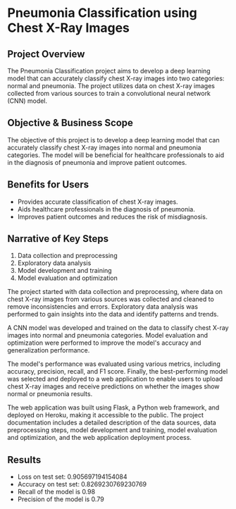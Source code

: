 # Pneumonia Classification using Chest X-Ray Images

## Project Overview
The Pneumonia Classification project aims to develop a deep learning model that can accurately classify chest X-ray images into two categories: normal and pneumonia. The project utilizes data on chest X-ray images collected from various sources to train a convolutional neural network (CNN) model.

## Objective & Business Scope
The objective of this project is to develop a deep learning model that can accurately classify chest X-ray images into normal and pneumonia categories. The model will be beneficial for healthcare professionals to aid in the diagnosis of pneumonia and improve patient outcomes.

## Benefits for Users
- Provides accurate classification of chest X-ray images.
- Aids healthcare professionals in the diagnosis of pneumonia.
- Improves patient outcomes and reduces the risk of misdiagnosis.

## Narrative of Key Steps
1. Data collection and preprocessing
2. Exploratory data analysis
3. Model development and training
4. Model evaluation and optimization

The project started with data collection and preprocessing, where data on chest X-ray images from various sources was collected and cleaned to remove inconsistencies and errors. Exploratory data analysis was performed to gain insights into the data and identify patterns and trends.

A CNN model was developed and trained on the data to classify chest X-ray images into normal and pneumonia categories. Model evaluation and optimization were performed to improve the model's accuracy and generalization performance.

The model's performance was evaluated using various metrics, including accuracy, precision, recall, and F1 score. Finally, the best-performing model was selected and deployed to a web application to enable users to upload chest X-ray images and receive predictions on whether the images show normal or pneumonia results.

The web application was built using Flask, a Python web framework, and deployed on Heroku, making it accessible to the public. The project documentation includes a detailed description of the data sources, data preprocessing steps, model development and training, model evaluation and optimization, and the web application deployment process.

## Results
- Loss on test set: 0.905697194154084
- Accuracy on test set: 0.8269230769230769
- Recall of the model is 0.98
- Precision of the model is 0.79

